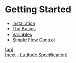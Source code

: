 
# Getting Started

 * [Installation](installing.md)
 * [The Basics](basics.md)
 * [Variables](vars.md)
 * [Simple Flow Control](flow.md)

[[up](..)]
<br/>[[next - Latitude Specification](../spec/)]
